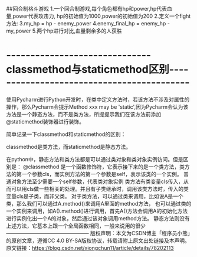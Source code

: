 ##回合制格斗游戏
1.一个回合制游戏,每个角色都有hp和power,hp代表血量,power代表攻击力,
hp的初始值为1000,power的初始值为200
2.定义一个fight方法:
3.my_hp = hp - enemy_power
4.enemy_final_hp = enemy_hp - my_power
5.两个hp进行对比,血量剩余多的人获胜

# ------------------------------classmethod与staticmethod区别------------------------------------------
使用Pycharm进行Python开发时，在类中定义方法时，若该方法不涉及对属性的操作，那么Pycharm会提示Method xxx may be 'static',因为Pycharm会认为该方法是一个静态方法，而不是类方法，所提提示我们在该方法前添加@staticmethod装饰器进行装饰。

简单记录一下classmethod和staticmethod的区别：

classmethod是类方法，而staticmethod是静态方法。

在python中，静态方法和类方法都是可以通过类对象和类对象实例访问。但是区别是：
@classmethod 是一个函数修饰符，它表示接下来的是一个类方法，类方法的第一个参数cls，而实例方法的第一个参数是self，表示该类的一个实例。
普通对象方法至少需要一个self参数，代表类对象实例
类方法有类变量cls传入，从而可以用cls做一些相关的处理。并且有子类继承时，调用该类方法时，传入的类变量cls是子类，而非父类。 对于类方法，可以通过类来调用，比如说A是一个类，那么我们可以通过A.method()来调用A里面的method方法， 也可以通过类的一个实例来调用，如A().method()进行调用，首先A()方法会调用A的初始化方法进行实例化出一个A的对象，然后通过该对象调用method方法。
静态方法则没有上述方法，它基本上跟一个全局函数相同，一般来说用的很少
————————————————
版权声明：本文为CSDN博主「程序员小熊」的原创文章，遵循CC 4.0 BY-SA版权协议，转载请附上原文出处链接及本声明。
原文链接：https://blog.csdn.net/xiongchun11/article/details/78202113